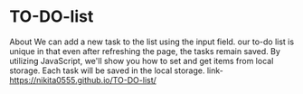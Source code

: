 # TO-DO-list
About We can add a new task to the list using the input field. our to-do list is unique in that even after refreshing the page, the tasks remain saved. By utilizing JavaScript, we'll show you how to set and get items from local storage. Each task will be saved in the local storage.
link-https://nikita0555.github.io/TO-DO-list/
